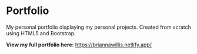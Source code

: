 # Portfolio
My personal portfolio displaying my personal projects.
Created from scratch using HTML5 and Bootstrap.


<b>View my full portfolio here:</b> https://briannawillis.netlify.app/
